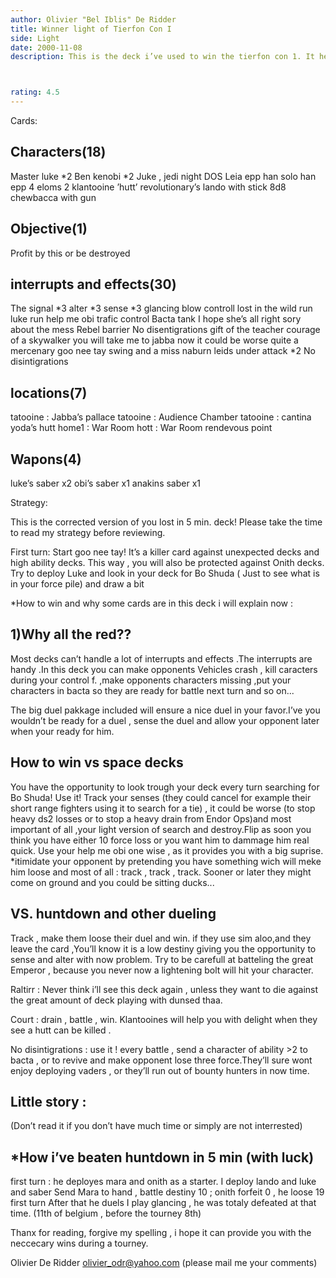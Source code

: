 ```yaml
---
author: Olivier "Bel Iblis" De Ridder
title: Winner light of Tierfon Con I
side: Light
date: 2000-11-08
description: This is the deck i’ve used to win the tierfon con 1. It helped winning against Fabien Jacques , Milan Angeli ( 5 minutes )and Bastiaan Proot.



rating: 4.5
---
```

Cards: 

Characters(18)
------------
Master luke *2
Ben kenobi *2
Juke , jedi night
DOS
Leia epp
han solo
han epp
4 eloms
2 klantooine ’hutt’ revolutionary’s
lando with stick
8d8
chewbacca with gun

Objective(1)
-----------
Profit by this or be destroyed

interrupts and effects(30)
----------------------
The signal *3
alter *3
sense *3
glancing blow
controll
lost in the wild
run luke run
help me obi
trafic control
Bacta tank
I hope she’s all right
sory about the mess
Rebel barrier
No disentigrations
gift of the teacher
courage of a skywalker
you will take me to jabba now
it could be worse
quite a mercenary
goo nee tay
swing and a miss
naburn leids
under attack *2
No disintigrations

locations(7)
-----------
tatooine : Jabba’s pallace
tatooine : Audience Chamber
tatooine : cantina
yoda’s hutt
home1 : War Room
hott : War Room
rendevous point

Wapons(4)
---------------
luke’s saber x2
obi’s saber x1
anakins saber x1 

Strategy: 

This is the corrected version of you lost in 5 min. deck!
Please take the time to read my strategy before reviewing.

First turn:
Start goo nee tay!
It’s a killer card against unexpected decks and high ability decks.
This way , you will also be protected against Onith decks.
Try to deploy Luke and look in your deck for Bo Shuda ( Just to see what is in your force pile)
and draw a bit

*How to win and why some cards are in this deck i will explain now :


1)Why all the red??
 ------------------
Most decks can’t handle a lot of interrupts and effects .The interrupts are handy .In this deck you can make opponents Vehicles crash , kill caracters during your control f. ,make opponents characters missing ,put your characters in bacta so they are ready for battle next turn and so on...

The big duel pakkage included will ensure a nice duel in your favor.I’ve you wouldn’t be ready for a duel , sense the duel and allow your opponent later when your ready for him.

How to win vs space decks
-------------------------
You have the opportunity to look trough your deck every turn searching for Bo Shuda!
Use it!
Track your senses (they could cancel for example their short range fighters using it to search for a tie) , it could be worse (to stop heavy ds2 losses or to stop a heavy drain from Endor Ops)and most important of all ,your light version of search and destroy.Flip as soon you think you have either 10 force loss or you want him to dammage him real quick.
Use your help me obi one wise , as it provides you with a big suprise.
*itimidate your opponent by pretending you have something wich will meke him loose
and most of all : track , track , track.
Sooner or later they might come on ground and
you could be sitting ducks...

VS. huntdown and other dueling
------------------------------
Track , make them loose their duel and win.
if they use sim aloo,and they leave the card ,You’ll know it is a low destiny giving you the opportunity to sense and alter with now problem.
Try to be carefull at batteling the great Emperor , because you never now a lightening bolt will hit your character.

Raltirr : Never think i’ll see this deck again , unless they want to die against the great amount of deck playing with dunsed thaa.

Court : drain , battle , win.
Klantooines will help you with delight when they see a hutt can be killed .

No disintigrations : use it !
every battle , send a character of ability >2 to bacta , or to revive and make opponent lose three force.They’ll sure wont enjoy deploying vaders ,
or they’ll run out of bounty hunters in now time.



Little story :
--------------
(Don’t read it if you don’t have much time or simply are not interrested)

*How i’ve beaten huntdown in 5 min (with luck)
----------------------------------------------
first turn :
he deployes mara and onith as a starter. I deploy lando and luke and saber
Send Mara to hand , battle destiny 10 ;
onith forfeit 0 , he loose 19 first turn
After that he duels I play glancing , he was totaly defeated at that time.
(11th of belgium , before the tourney 8th)



Thanx for reading,
forgive my spelling ,
i hope it can provide you with
the neccecary wins during a tourney.

Olivier De Ridder
olivier_odr@yahoo.com
(please mail me your comments) 